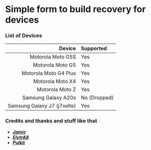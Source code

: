 # Simple form to build recovery for devices #

### List of Devices ###

Device   | Supported
-------:|:-------------------------
Motorola Moto G5S     | Yes
Motorola Moto G5     | Yes
Motorola Moto G4 Plus      | Yes
Motorola Moto X4     | Yes
Motorola Moto Z     | Yes
Samsung Galaxy A20s     | No (Dropped)
Samsung Galaxy J7 (j7xelte)     | Yes

### Credits and thanks and stuff like that ###
- [***Jamie***](https://t.me/henloboi)
- [***ElytrA8***](t.me/ElytrA8)
- [***Pulkit***](t.me/Pulkit077)
